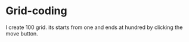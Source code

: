 # Grid-coding

I create 100 grid.
its starts from one and ends at hundred by clicking the move button.
